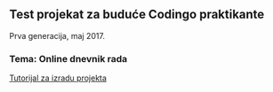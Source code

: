 ## Test projekat za buduće Codingo praktikante

Prva generacija, maj 2017.

### Tema: Online dnevnik rada

[Tutorijal za izradu projekta](https://github.com/codingo-me/internship-may-2017/wiki/01---Zadatak)